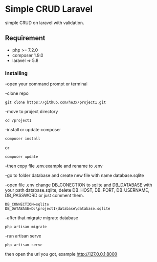 # Simple CRUD Laravel

simple CRUD on laravel with validation.

## Requirement
- php >= 7.2.0
- composer 1.9.0
- laravel => 5.8


### Installing
-open your command prompt or terminal

-clone repo

```
git clone https://github.com/he3x/project1.git
```

-move to project directory

```
cd /project1
```

-install or update composer

```
composer install
```
or

```
composer update
```

-then copy file .env.example and rename to .env

-go to folder database and create new file with name database.sqlite

-open file .env change DB_CONECTION to sqlite and DB_DATABASE with your path database.sqlite, delete DB_HOST, DB_PORT, DB_USERNAME, DB_PASSWORD or just comment them.

```
DB_CONNECTION=sqlite
DB_DATABASE=D:\project1\database\database.sqlite
```

-after that migrate migrate database

```
php artisan migrate
```

-run artisan serve

```
php artisan serve
```

then open the url you got, example http://127.0.0.1:8000
